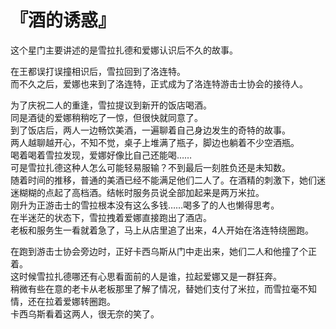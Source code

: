 # 『酒的诱惑』


这个星门主要讲述的是雪拉扎德和爱娜认识后不久的故事。  

在王都误打误撞相识后，雪拉回到了洛连特。  
而不久之后，爱娜也来到了洛连特，正式成为了洛连特游击士协会的接待人。

为了庆祝二人的重逢，雪拉提议到新开的饭店喝酒。  
同是酒徒的爱娜稍稍吃了一惊，但很快就同意了。  
到了饭店后，两人一边畅饮美酒，一遍聊着自己身边发生的奇特的故事。  
两人越聊越开心，不知不觉，桌子上堆满了瓶子，脚边也躺着不少空酒瓶。  
喝着喝着雪拉发现，爱娜好像比自己还能喝……  
可是雪拉扎德这种人怎么可能轻易服输？不到最后一刻胜负还是未知数。  
随着时间的推移，普通的美酒已经不能满足他们二人了。在酒精的刺激下，她们迷迷糊糊的点起了高档酒。结帐时服务员说全部加起来是两万米拉。  
刚升为正游击士的雪拉根本没有这么多钱……喝多了的人也懒得思考。  
在半迷茫的状态下，雪拉拽着爱娜直接跑出了酒店。  
老板和服务生一看就着急了，马上从店里追了出来，4人开始在洛连特绕圈跑。  

在跑到游击士协会旁边时，正好卡西乌斯从门中走出来，她们二人和他撞了个正着。  
这时候雪拉扎德哪还有心思看面前的人是谁，拉起爱娜又是一群狂奔。  
稍微有些在意的老卡从老板那里了解了情况，替她们支付了米拉，而雪拉毫不知情，还在拉着爱娜转圈跑。  
卡西乌斯看着这两人，很无奈的笑了。
